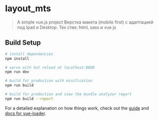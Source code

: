 # layout_mts

> A simple vue.js project
> Верстка макета (mobile first) с адаптацией под Ipad и Desktop. Тех стек: html, sass и vue js
## Build Setup

``` bash
# install dependencies
npm install

# serve with hot reload at localhost:8080
npm run dev

# build for production with minification
npm run build

# build for production and view the bundle analyzer report
npm run build --report
```

For a detailed explanation on how things work, check out the [guide](http://vuejs-templates.github.io/webpack/) and [docs for vue-loader](http://vuejs.github.io/vue-loader).
